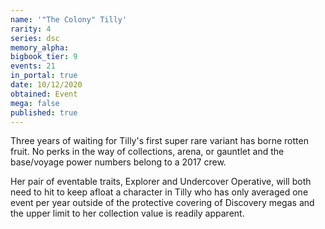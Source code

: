 ```yaml
---
name: '"The Colony" Tilly'
rarity: 4
series: dsc
memory_alpha:
bigbook_tier: 9
events: 21
in_portal: true
date: 10/12/2020
obtained: Event
mega: false
published: true
---
```


Three years of waiting for Tilly's first super rare variant has borne rotten fruit. No perks in the way of collections, arena, or gauntlet and the base/voyage power numbers belong to a 2017 crew.

Her pair of eventable traits, Explorer and Undercover Operative, will both need to hit to keep afloat a character in Tilly who has only averaged one event per year outside of the protective covering of Discovery megas and the upper limit to her collection value is readily apparent.
